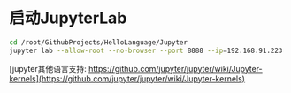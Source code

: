 # 启动JupyterLab

```bash
cd /root/GithubProjects/HelloLanguage/Jupyter
jupyter lab --allow-root --no-browser --port 8888 --ip=192.168.91.223
```

[jupyter其他语言支持: https://github.com/jupyter/jupyter/wiki/Jupyter-kernels](https://github.com/jupyter/jupyter/wiki/Jupyter-kernels)